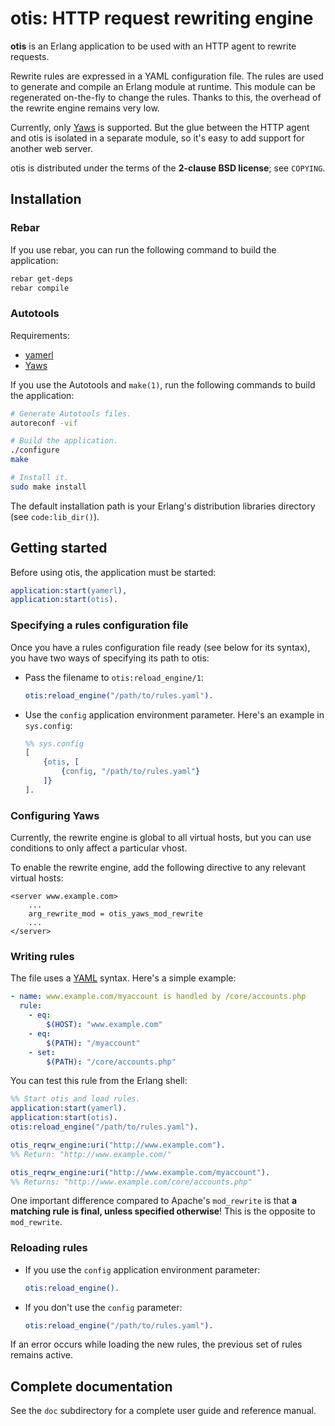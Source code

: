 # otis: HTTP request rewriting engine

**otis** is an Erlang application to be used with an HTTP agent to
rewrite requests.

Rewrite rules are expressed in a YAML configuration file. The rules are
used to generate and compile an Erlang module at runtime. This module
can be regenerated on-the-fly to change the rules. Thanks to this, the
overhead of the rewrite engine remains very low.

Currently, only [Yaws](http://yaws.hyber.org/) is supported. But the
glue between the HTTP agent and otis is isolated in a separate module,
so it's easy to add support for another web server.

otis is distributed under the terms of the **2-clause BSD license**; see
`COPYING`.

## Installation

### Rebar

If you use rebar, you can run the following command to build the
application:
```bash
rebar get-deps
rebar compile
```

### Autotools

Requirements:
* [yamerl](https://github.com/yakaz/yamerl)
* [Yaws](http://yaws.hyber.org/)

If you use the Autotools and `make(1)`, run the following commands to
build the application:
```bash
# Generate Autotools files.
autoreconf -vif

# Build the application.
./configure
make

# Install it.
sudo make install
```

The default installation path is your Erlang's distribution libraries
directory (see `code:lib_dir()`).

## Getting started

Before using otis, the application must be started:
```erlang
application:start(yamerl),
application:start(otis).
```

### Specifying a rules configuration file

Once you have a rules configuration file ready (see below for its
syntax), you have two ways of specifying its path to otis:

* Pass the filename to `otis:reload_engine/1`:
    ```erlang
    otis:reload_engine("/path/to/rules.yaml").
    ```

* Use the `config` application environment parameter. Here's an example
    in `sys.config`:
    ```erlang
    %% sys.config
    [
        {otis, [
            {config, "/path/to/rules.yaml"}
        ]}
    ].
    ```

### Configuring Yaws

Currently, the rewrite engine is global to all virtual hosts, but you
can use conditions to only affect a particular vhost.

To enable the rewrite engine, add the following directive to any
relevant virtual hosts:
```
<server www.example.com>
    ...
    arg_rewrite_mod = otis_yaws_mod_rewrite
    ...
</server>
```

### Writing rules

The file uses a [YAML](http://www.yaml.org/) syntax. Here's a simple
example:
```yaml
- name: www.example.com/myaccount is handled by /core/accounts.php
  rule:
    - eq:
        $(HOST): "www.example.com"
    - eq:
        $(PATH): "/myaccount"
    - set:
        $(PATH): "/core/accounts.php"
```

You can test this rule from the Erlang shell:
```erlang
%% Start otis and load rules.
application:start(yamerl).
application:start(otis).
otis:reload_engine("/path/to/rules.yaml").

otis_reqrw_engine:uri("http://www.example.com").
%% Return: "http://www.example.com/"

otis_reqrw_engine:uri("http://www.example.com/myaccount").
%% Returns: "http://www.example.com/core/accounts.php"
```

One important difference compared to Apache's `mod_rewrite` is that
**a matching rule is final, unless specified otherwise**! This is the
opposite to `mod_rewrite`.

### Reloading rules

* If you use the `config` application environment parameter:
    ```erlang
    otis:reload_engine().
    ```

* If you don't use the `config` parameter:
    ```erlang
    otis:reload_engine("/path/to/rules.yaml").
    ```

If an error occurs while loading the new rules, the previous set of
rules remains active.

## Complete documentation

See the `doc` subdirectory for a complete user guide and reference manual.
